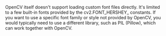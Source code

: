 
OpenCV itself doesn't support loading custom font files directly. It's limited to a few built-in fonts provided by the cv2.FONT_HERSHEY_ constants. If you want to use a specific font family or style not provided by OpenCV, you would typically need to use a different library, such as PIL (Pillow), which can work together with OpenCV.